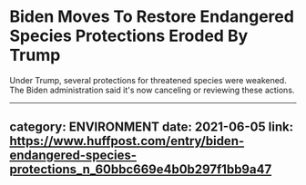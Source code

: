 # Biden Moves To Restore Endangered Species Protections Eroded By Trump

Under Trump, several protections for threatened species were weakened. The Biden administration said it's now canceling or reviewing these actions.

---
category: ENVIRONMENT
date: 2021-06-05
link: https://www.huffpost.com/entry/biden-endangered-species-protections_n_60bbc669e4b0b297f1bb9a47
---
